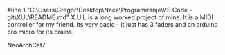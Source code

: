 #line 1 "C:\\Users\\Gregor\\Desktop\\Nace\\Programiranje\\VS Code - git\\XUL\\README.md"
X.U.L is a long worked project of mine. It is a MIDI controller for my friend. Its very basic - it just has 3 faders and an arduino pro micro for its brains.

NeoArchCat7
